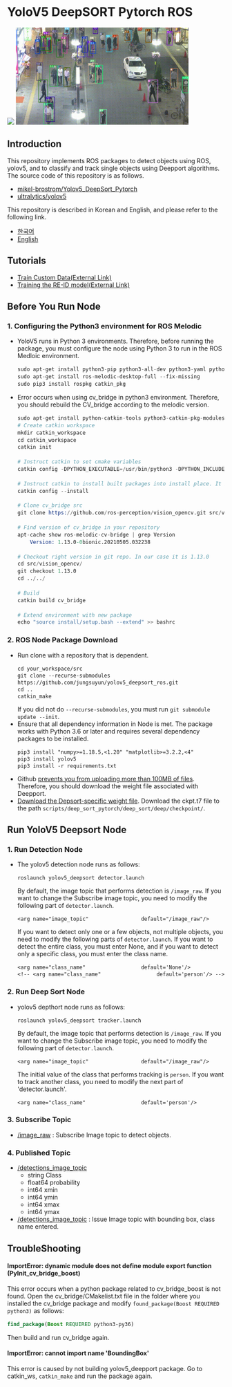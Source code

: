 # YoloV5 DeepSORT Pytorch ROS
<img src="./doc/track_all.gif" width="400"/> <img src="./doc/track_pedestrians.gif" width="400"/>

## Introduction
This repository implements ROS packages to detect objects using ROS, yolov5, and to classify and track single objects using Deepport algorithms.
The source code of this repository is as follows.

* [mikel-brostrom/Yolov5_DeepSort_Pytorch](https://github.com/mikel-brostrom/Yolov5_DeepSort_Pytorch.git)
* [ultralytics/yolov5](https://github.com/ultralytics/yolov5)

This repository is described in Korean and English, and please refer to the following link.
* [한국어](./doc/README_KOR.md)
* [English](/README.md)

## Tutorials
* [Train Custom Data(External Link)](https://github.com/ultralytics/yolov5/wiki/Train-Custom-Data)
* [Training the RE-ID model(External Link)](https://github.com/ZQPei/deep_sort_pytorch#training-the-re-id-model)

## Before You Run Node
### 1. Configuring the Python3 environment for ROS Melodic
* YoloV5 runs in Python 3 environments. Therefore, before running the package, you must configure the node using Python 3 to run in the ROS Medloic environment.
    ```s
    sudo apt-get install python3-pip python3-all-dev python3-yaml python3-rospkg
    sudo apt-get install ros-melodic-desktop-full --fix-missing
    sudo pip3 install rospkg catkin_pkg
    ```
* Error occurs when using cv_bridge in python3 environment. Therefore, you should rebuild the CV_bridge according to the melodic version.
    ```s
    sudo apt-get install python-catkin-tools python3-catkin-pkg-modules
    # Create catkin workspace
    mkdir catkin_workspace
    cd catkin_workspace
    catkin init
    
    # Instruct catkin to set cmake variables
    catkin config -DPYTHON_EXECUTABLE=/usr/bin/python3 -DPYTHON_INCLUDE_DIR=/usr/include/python3.6m -DPYTHON_LIBRARY=/usr/lib/x86_64-linux-gnu/libpython3.6m.so
    
    # Instruct catkin to install built packages into install place. It is $CATKIN_WORKSPACE/install folder
    catkin config --install
    
    # Clone cv_bridge src
    git clone https://github.com/ros-perception/vision_opencv.git src/vision_opencv
    
    # Find version of cv_bridge in your repository
    apt-cache show ros-melodic-cv-bridge | grep Version
        Version: 1.13.0-0bionic.20210505.032238
    
    # Checkout right version in git repo. In our case it is 1.13.0
    cd src/vision_opencv/
    git checkout 1.13.0
    cd ../../
    
    # Build
    catkin build cv_bridge
    
    # Extend environment with new package
    echo "source install/setup.bash --extend" >> bashrc
    ```

### 2. ROS Node Package Download
* Run clone with a repository that is dependent.
    ```
    cd your_workspace/src
    git clone --recurse-submodules https://github.com/jungsuyun/yolov5_deepsort_ros.git
    cd ..
    catkin_make
    ```
    If you did not do `--recurse-submodules`, you must run `git submodule update --init`.
* Ensure that all dependency information in Node is met. The package works with Python 3.6 or later and requires several dependency packages to be installed.
    ```
    pip3 install "numpy>=1.18.5,<1.20" "matplotlib>=3.2.2,<4"
    pip3 install yolov5
    pip3 install -r requirements.txt
    ```
* Github [prevents you from uploading more than 100MB of files](https://docs.github.com/en/github/managing-large-files/working-with-large-files/conditions-for-large-files). Therefore, you should download the weight file associated with Deepport.
* [Download the Depsort-specific weight file](https://drive.google.com/drive/folders/1xhG0kRH1EX5B9_Iz8gQJb7UNnn_riXi6). Download the ckpt.t7 file to the path `scripts/deep_sort_pytorch/deep_sort/deep/checkpoint/`.

## Run YoloV5 Deepsort Node
### 1. Run Detection Node
* The yolov5 detection node runs as follows:

    ```
    roslaunch yolov5_deepsort detector.launch
    ```
    
    By default, the image topic that performs detection is `/image_raw`. If you want to change the Subscribe image topic, you need to modify the following part of `detector.launch`.

    ```
    <arg name="image_topic"	                default="/image_raw"/>
    ```
    If you want to detect only one or a few objects, not multiple objects, you need to modify the following parts of `detector.launch`. If you want to detect the entire class, you must enter None, and if you want to detect only a specific class, you must enter the class name.
    ```
    <arg name="class_name"                  default='None'/>
    <!-- <arg name="class_name"                  default='person'/> -->
    ```

### 2. Run Deep Sort Node
* yolov5 depthort node runs as follows:

    ```
    roslaunch yolov5_deepsort tracker.launch
    ```
    
    By default, the image topic that performs detection is `/image_raw`. If you want to change the Subscribe image topic, you need to modify the following part of `detector.launch`.

    ```
    <arg name="image_topic"	                default="/image_raw"/>
    ```
    The initial value of the class that performs tracking is `person`. If you want to track another class, you need to modify the next part of 'detector.launch'.
    ```
    <arg name="class_name"                  default='person'/>
    ```

### 3. Subscribe Topic
* [/image_raw](https://docs.ros.org/en/melodic/api/sensor_msgs/html/msg/Image.html) : Subscribe Image topic to detect objects.

### 4. Published Topic
* [/detections_image_topic](https://github.com/jungsuyun/yolov5_deepsort_ros/blob/melodic/msg/BoundingBox.msg)
    * string Class
    * float64 probability
    * int64 xmin
    * int64 ymin
    * int64 xmax
    * int64 ymax
* [/detections_image_topic](https://docs.ros.org/en/melodic/api/sensor_msgs/html/msg/Image.html) : Issue Image topic with bounding box, class name entered.

## TroubleShooting
#### ImportError: dynamic module does not define module export function (PyInit_cv_bridge_boost)
This error occurs when a python package related to cv_bridge_boost is not found. Open the cv_bridge/CMakelist.txt file in the folder where you installed the cv_bridge package and modify `found_package(Boost REQUIRED python3)` as follows:
```CMake
find_package(Boost REQUIRED python3-py36)
```
Then build and run cv_bridge again.

#### ImportError: cannot import name 'BoundingBox'
This error is caused by not building yolov5_deepport package. Go to catkin_ws, `catkin_make` and run the package again.
